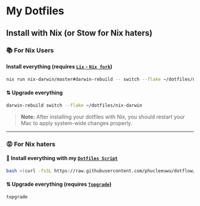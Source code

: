 # My Dotfiles

## Install with Nix (or Stow for Nix haters)

### 📚 **For Nix Users**

#### Install everything (requires [`Lix` - `Nix fork`](https://github.com/lix-project/lix))

```bash
nix run nix-darwin/master#darwin-rebuild -- switch --flake ~/dotfiles/nix-darwin
```

#### ⇅ Upgrade everything

```bash
darwin-rebuild switch --flake ~/dotfiles/nix-darwin
```

> **Note:** After installing your dotfiles with Nix, you should restart your Mac to apply system-wide changes properly.

---

### 😡 **For Nix haters**

#### 🚀 Install everything with my [`Dotfiles Script`](https://github.com/phucleeuwu/dotflow)

```bash
bash <(curl -fsSL https://raw.githubusercontent.com/phucleeuwu/dotflow/main/i.sh)
```

#### ⇅ Upgrade everything (requires [`Topgrade`](https://github.com/topgrade-rs/topgrade))

```bash
topgrade
```

